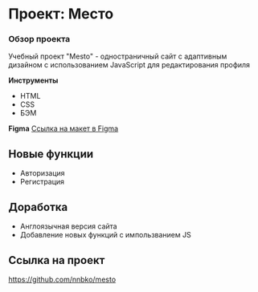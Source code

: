 # Проект: Место
### Обзор проекта
Учебный проект "Mesto" - одностраничный сайт с адаптивным дизайном с использованием JavaScript для редактирования профиля 


**Инструменты**
* HTML
* CSS
* БЭМ


**Figma**
[Ссылка на макет в Figma](https://www.figma.com/file/2cn9N9jSkmxD84oJik7xL7/JavaScript.-Sprint-4?node-id=0%3A1)

## Новые функции
* Авторизация
* Регистрация

## Доработка
* Англоязычная версия сайта
* Добавление новых функций с импользванием JS

## Ссылка на проект
https://github.com/nnbko/mesto


